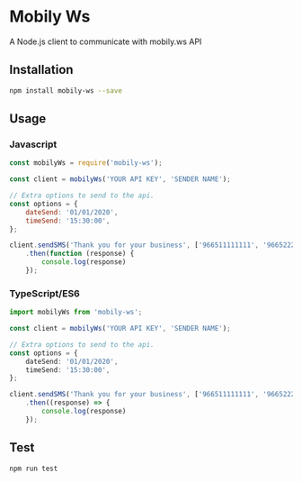# Mobily Ws
A Node.js client to communicate with mobily.ws API

## Installation
```sh
npm install mobily-ws --save
```
## Usage

### Javascript
```javascript
const mobilyWs = require('mobily-ws');

const client = mobilyWs('YOUR API KEY', 'SENDER NAME');

// Extra options to send to the api.
const options = {
    dateSend: '01/01/2020',
    timeSend: '15:30:00',
};

client.sendSMS('Thank you for your business', ['966511111111', '966522222222'], options)
    .then(function (response) {
        console.log(response)
    });

```

### TypeScript/ES6
```typescript
import mobilyWs from 'mobily-ws';

const client = mobilyWs('YOUR API KEY', 'SENDER NAME');

// Extra options to send to the api.
const options = {
    dateSend: '01/01/2020',
    timeSend: '15:30:00',
};

client.sendSMS('Thank you for your business', ['966511111111', '966522222222'], options)
    .then((response) => {
        console.log(response)
    });

```

## Test
```sh
npm run test
```
